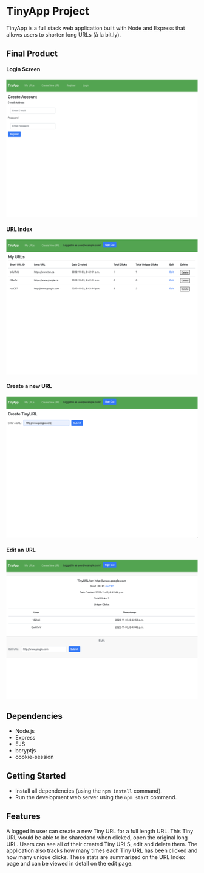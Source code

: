 # TinyApp Project

TinyApp is a full stack web application built with Node and Express that allows users to shorten long URLs (à la bit.ly).

## Final Product

#### Login Screen
!["Login Screen"](./images/login.png)

#### URL Index
!["Url Index"](./images/url_index.png)

#### Create a new URL
!["Create Url"](./images/create_url.png)

#### Edit an URL
!["Edit Url"](./images/edit_url.png)

## Dependencies

- Node.js
- Express
- EJS
- bcryptjs
- cookie-session

## Getting Started

- Install all dependencies (using the `npm install` command).
- Run the development web server using the `npm start` command.

## Features

A logged in user can create a new Tiny URL for a full length URL. This Tiny URL would be able to be sharedand when clicked, open the original long URL. Users can see all of their created Tiny URLS, edit and delete them. The application also tracks how many times each Tiny URL has been clicked and how many unique clicks. These stats are summarized on the URL Index page and can be viewed in detail on the edit page. 